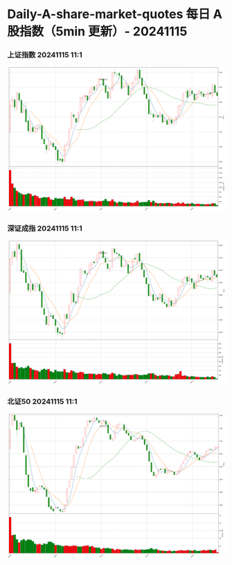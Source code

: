 
# Daily-A-share-market-quotes 每日 A 股指数（5min 更新）- 20241115

### 上证指数 20241115 11:1
![](./fig/2024/11/20241115-sh000001.png)

### 深证成指 20241115 11:1
![](./fig/2024/11/20241115-sz399001.png)

### 北证50 20241115 11:1
![](./fig/2024/11/20241115-bj899050.png)
